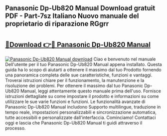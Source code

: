 ## Panasonic Dp-Ub820 Manual Download gratuit PDF - Part-7sz Italiano Nuovo manuale del proprietario di riparazione RGgrr

# <h2><a href="http://dfev04b.blite.top/?on=Panasonic+Dp-Ub820+Manual">🔗Download 👉🔴 Panasonic Dp-Ub820 Manual</a></h2>

[![Panasonic Dp-Ub820 Manual download](https://i.imgur.com/lujVjoI.png)](http://dfev04b.blite.top/?on=Panasonic+Dp-Ub820+Manual)
Ciao e benvenuto nel manuale Dell'utente per il tuo Panasonic Dp-Ub820 Manual appena installato. Questa guida ha lo scopo di aiutarti a ottenere il massimo dal tuo Prodotto fornendo una panoramica completa delle sue caratteristiche, funzioni e vantaggi. Troverai istruzioni chiare per il funzionamento, la manutenzione e la risoluzione dei problemi. Per ottenere il massimo dal tuo Panasonic Dp-Ub820 Manual, leggi attentamente questo manuale prima dell'uso. Fornisce istruzioni dettagliate su come impostare il prodotto e informazioni su come utilizzare le sue varie funzioni e funzioni. Le funzionalità avanzate di Panasonic Dp-Ub820 Manual includono Supporto multilingue, traduzione in tempo reale, impostazioni personalizzabili e sincronizzazione automatica, tutte accessibili e personalizzate dall'interfaccia. Cominciamo! Contattaci oggi e lascia che Panasonic Dp-Ub820 Manual ti guidi attraverso il processo.
